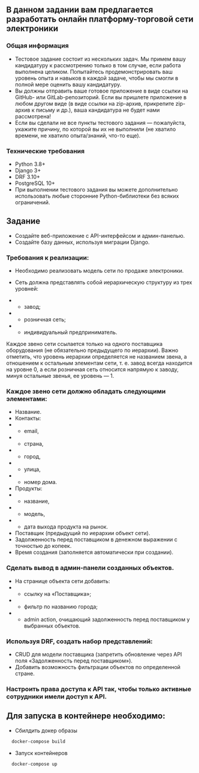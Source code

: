 ## В данном задании вам предлагается разработать онлайн платформу-торговой сети электроники


### Общая информация

- Тестовое задание состоит из нескольких задач. Мы примем вашу кандидатуру к рассмотрению только в том случае, если работа выполнена целиком. Попытайтесь продемонстрировать ваш уровень опыта и навыков в каждой задаче, чтобы мы смогли в полной мере оценить вашу кандидатуру.
- Вы должны отправить ваше готовое приложение в виде ссылки на GitHub- или GitLab-репозиторий. Если вы пришлете приложение в любом другом виде (в виде ссылки на zip-архив, прикрепите zip-архив к письму и др.), ваша кандидатура не будет нами рассмотрена!
- Если вы сделали не все пункты тестового задания — пожалуйста, укажите причину, по которой вы их не выполнили (не хватило времени, не хватило опыта/знаний, что-то еще).


### Технические требования

- Python 3.8+
- Django 3+
- DRF 3.10+
- PostgreSQL 10+
- При выполнении тестового задания вы можете дополнительно использовать любые сторонние Python-библиотеки без всяких ограничений.


## Задание

- Создайте веб-приложение с API-интерфейсом и админ-панелью.
- Создайте базу данных, используя миграции Django.


### Требования к реализации:

- Необходимо реализовать модель сети по продаже электроники.
- Сеть должна представлять собой иерархическую структуру из трех уровней:

- - завод;
- - розничная сеть;
- - индивидуальный предприниматель.

Каждое звено сети ссылается только на одного поставщика оборудования (не обязательно предыдущего по иерархии). Важно отметить, что уровень иерархии определяется не названием звена, а отношением к остальным элементам сети, т. е. завод всегда находится на уровне 0, а если розничная сеть относится напрямую к заводу, минуя остальные звенья, ее уровень — 1.


### Каждое звено сети должно обладать следующими элементами:

- Название.
- Контакты:
- - email,
- - страна,
- - город,
- - улица,
- - номер дома.
- Продукты:
- - название,
- - модель,
- - дата выхода продукта на рынок.
- Поставщик (предыдущий по иерархии объект сети).
- Задолженность перед поставщиком в денежном выражении с точностью до копеек.
- Время создания (заполняется автоматически при создании).


### Сделать вывод в админ-панели созданных объектов.

- На странице объекта сети добавить:
- - ссылку на «Поставщика»;
- - фильтр по названию города;
- - admin action, очищающий задолженность перед поставщиком у выбранных объектов.


### Используя DRF, создать набор представлений:

- CRUD для модели поставщика (запретить обновление через API поля «Задолженность перед поставщиком»).
- Добавить возможность фильтрации объектов по определенной стране.

### Настроить права доступа к API так, чтобы только активные сотрудники имели доступ к API.


## Для запуска в контейнере необходимо:

- Сбилдить докер образы
``` PowerShell
  docker-compose build
```

- Запуск контейнеров
``` PowerShell
  docker-compose up 
```
